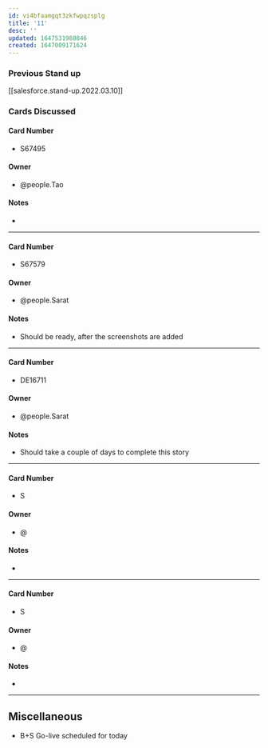```yaml
---
id: vi4bfaamgqt3zkfwpqzsplg
title: '11'
desc: ''
updated: 1647531988846
created: 1647009171624
---
```


### Previous Stand up
[[salesforce.stand-up.2022.03.10]]

### Cards Discussed
#### Card Number
- S67495
#### Owner
- @people.Tao 
#### Notes
- 
---
#### Card Number
- S67579
#### Owner
- @people.Sarat 
#### Notes
- Should be ready, after the screenshots are added
---
#### Card Number
- DE16711
#### Owner
- @people.Sarat 
#### Notes
- Should take a couple of days to complete this story 
---
#### Card Number
- S
#### Owner
- @ 
#### Notes
-
---
#### Card Number
- S
#### Owner
- @ 
#### Notes
-
---
## Miscellaneous
- B+S Go-live scheduled for today 
